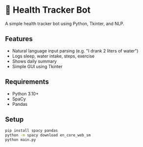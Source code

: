 # 🧠 Health Tracker Bot

A simple health tracker bot using Python, Tkinter, and NLP.

## Features
- Natural language input parsing (e.g. "I drank 2 liters of water")
- Logs sleep, water intake, steps, exercise
- Shows daily summary
- Simple GUI using Tkinter

## Requirements
- Python 3.10+
- SpaCy
- Pandas

## Setup
```bash
pip install spacy pandas
python -m spacy download en_core_web_sm
python main.py

